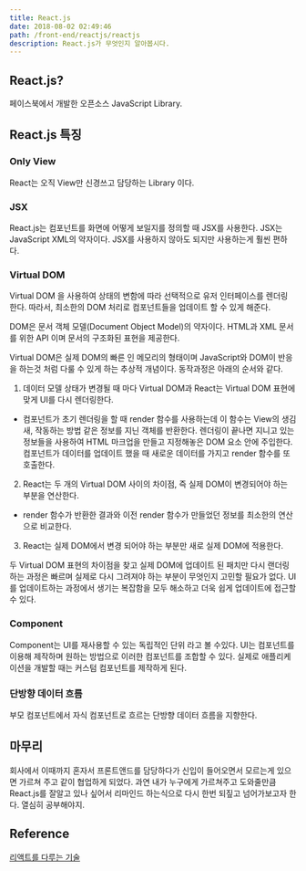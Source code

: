 ```yaml
---
title: React.js
date: 2018-08-02 02:49:46
path: /front-end/reactjs/reactjs
description: React.js가 무엇인지 알아봅시다.
---
```


## React.js?

페이스북에서 개발한 오픈소스 JavaScript Library.

## React.js 특징

### Only View

React는 오직 View만 신경쓰고 담당하는 Library 이다.

### JSX

React.js는 컴포넌트를 화면에 어떻게 보일지를 정의할 때 JSX를 사용한다. JSX는 JavaScript XML의 약자이다.
JSX를 사용하지 않아도 되지만 사용하는게 훨씬 편하다.

### Virtual DOM

Virtual DOM 을 사용하여 상태의 변함에 따라 선택적으로 유저 인터페이스를 렌더링 한다. 따라서, 최소한의 DOM 처리로 컴포넌트들을 업데이트 할 수 있게 해준다.

DOM은 문서 객체 모델(Document Object Model)의 약자이다. HTML과 XML 문서를 위한 API 이며 문서의 구조화된 표현을 제공한다.

Virtual DOM은 실제 DOM의 빠른 인 메모리의 형태이며 JavaScript와 DOM이 반응을 하는것 처럼 다룰 수 있게 하는 추상적 개념이다. 동작과정은 아래의 순서와 같다.

1. 데이터 모델 상태가 변경될 때 마다 Virtual DOM과 React는 Virtual DOM 표현에 맞게 UI를 다시 렌더링한다.

- 컴포넌트가 초기 렌더링을 할 때 render 함수를 사용하는데 이 함수는 View의 생김새, 작동하는 방법 같은 정보를 지닌 객체를 반환한다.
  렌더링이 끝나면 지니고 있는 정보들을 사용하여 HTML 마크업을 만들고 지정해놓은 DOM 요소 안에 주입한다.
  컴포넌트가 데이터를 업데이트 했을 때 새로운 데이터를 가지고 render 함수를 또 호출한다.

2. React는 두 개의 Virtual DOM 사이의 차이점, 즉 실제 DOM이 변경되어야 하는 부분을 연산한다.

- render 함수가 반환한 결과와 이전 render 함수가 만들었던 정보를 최소한의 연산으로 비교한다.

3. React는 실제 DOM에서 변경 되어야 하는 부분만 새로 실제 DOM에 적용한다.

두 Virtual DOM 표현의 차이점을 찾고 실제 DOM에 업데이트 된 패치만 다시 랜더링하는 과정은 빠르며 실제로 다시 그려져야 하는 부분이 무엇인지 고민할 필요가 없다. UI를 업데이트하는 과정에서 생기는 복잡함을 모두 해소하고 더욱 쉽게 업데이트에 접근할 수 있다.

### Component

Component는 UI를 재사용할 수 있는 독립적인 단위 라고 볼 수있다.
UI는 컴포넌트를 이용해 제작하며 원하는 방법으로 이러한 컴포넌트를 조합할 수 있다. 실제로 애플리케이션을 개발할 때는 커스텀 컴포넌트를 제작하게 된다.

### 단방향 데이터 흐름

부모 컴포넌트에서 자식 컴포넌트로 흐르는 단방향 데이터 흐름을 지향한다.

## 마무리

회사에서 이때까지 혼자서 프론트앤드를 담당하다가 신입이 들어오면서 모르는게 있으면 가르쳐 주고 같이 협업하게 되었다. 과연 내가 누구에게 가르쳐주고 도와줄만큼 React.js를 잘알고 있나 싶어서 리마인드 하는식으로 다시 한번 되짚고 넘어가보고자 한다.
열심히 공부해야지.

## Reference

[리액트를 다루는 기술](http://www.kyobobook.co.kr/product/detailViewKor.laf?ejkGb=KOR&mallGb=KOR&barcode=9791160505238&orderClick=LAG&Kc=)
